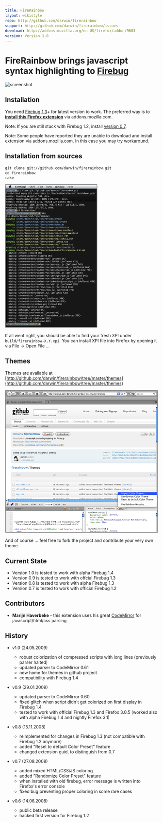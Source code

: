 ```yaml
---
title: FireRainbow
layout: wikistyle
repo: http://github.com/darwin/firerainbow
support: http://github.com/darwin/firerainbow/issues
download: http://addons.mozilla.org/en-US/firefox/addon/9603
version: Version 1.0
---
```


FireRainbow brings javascript syntax highlighting to [Firebug][firebug]
===================

<img class="welcome shadow" src="http://cloud.github.com/downloads/darwin/firerainbow/firerainbow-screenshot.png" alt="screenshot" title="FireRainbow 0.9">

Installation
------------

You need [Firebug 1.3][firebug]+ for latest version to work. The preferred way is to **[install this Firefox extension][rainbow]** via addons.mozilla.com.

Note: If you are still stuck with Firebug 1.2, install [version 0.7][v07].

Note: Some people have reported they are unable to download and install extension via addons.mozilla.com. In this case you may [try workaround][workaround].

Installation from sources
-------------------------

    git clone git://github.com/darwin/firerainbow.git
    cd firerainbow
    rake
    
<a href="images/compilation.png"><img style="border: 2px solid #888;-moz-border-radius:2px;-webkit-border-radius:2px;" src="images/compilation.png" width="300"></a>

If all went right, you should be able to find your fresh XPI under `build/firerainbow-X.Y.xpi`. You can install XPI file into Firefox by opening it via File -> Open File ...

Themes
------
<a name="themes"></a>

Themes are available at [http://github.com/darwin/firerainbow/tree/master/themes](http://github.com/darwin/firerainbow/tree/master/themes)

<a href="images/themes.png"><img style="border: 2px solid #888;-moz-border-radius:2px;-webkit-border-radius:2px;" src="images/themes.png" width="500"></a>

And of course ... feel free to fork the project and contribute your very own theme.

Current State
-------------

* Version 1.0 is tested to work with alpha Firebug 1.4
* Version 0.9 is tested to work with offcial Firebug 1.3
* Version 0.8 is tested to work with alpha Firebug 1.3
* Version 0.7 is tested to work with official Firebug 1.2

Contributors
------------

* **Marijn Haverbeke** - this extension uses his great [CodeMirror][codemirror] for javascript/html/css parsing.

History
-------

* v1.0 (24.05.2009)
  * robust colorization of compressed scripts with long lines (previously parser halted) 
  * updated parser to CodeMirror 0.61
  * new home for themes in github project
  * compatibility with Firebug 1.4

* v0.9 (29.01.2009)
  * updated parser to CodeMirror 0.60
  * fixed glitch when script didn't get colorized on first display in Firebug 1.4
  * tested to work with official Firebug 1.3 and Firefox 3.0.5 (worked also with alpha Firebug 1.4 and nightly Firefox 3.1)

* v0.8 (15.11.2008)
  * reimplemented for changes in Firebug 1.3 (not compatible with Firebug 1.2 anymore)
  * added "Reset to default Color Preset" feature
  * changed extension guid, to distinguish from 0.7

* v0.7 (27.08.2008)
  * added mixed HTML/CSS/JS coloring
  * added "Randomize Color Preset" feature
  * when installed with old firebug, error message is written into Firefox's error console
  * fixed bug preventing proper coloring in some rare cases

* v0.6 (14.06.2008)
  * public beta release
  * hacked first version for Firebug 1.2

[firebug]: https://addons.mozilla.org/en-US/firefox/addon/1843
[rainbow]: https://addons.mozilla.org/en-US/firefox/addon/9603
[codemirror]: http://marijn.haverbeke.nl/codemirror/
[homepage]: http://xrefresh.com/rainbow
[contact]: mailto:antonin@hildebrand.cz
[workaround]: http://getsatisfaction.com/xrefresh/topics/unable_to_download_rainbow_for_firebug
[satisfaction]: http://getsatisfaction.com
[v07]: https://addons.mozilla.org/en-US/developers/details/7575